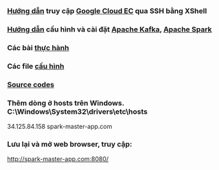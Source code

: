 ### [Hướng dẫn](https://github.com/anhtp4495/spark-lab/blob/main/h%C6%B0%E1%BB%9Bng-d%E1%BA%ABn) truy cập [Google Cloud EC](https://github.com/anhtp4495/spark-lab/blob/main/h%C6%B0%E1%BB%9Bng-d%E1%BA%ABn/H%C6%B0%E1%BB%9Bng%20d%E1%BA%ABn%20s%E1%BB%AD%20d%E1%BB%A5ng%20SSH%20t%E1%BB%9Bi%20Server.md) qua SSH bằng XShell
### [Hướng dẫn](https://github.com/anhtp4495/spark-lab/blob/main/h%C6%B0%E1%BB%9Bng-d%E1%BA%ABn) cấu hình và cài đặt [Apache Kafka](https://github.com/anhtp4495/spark-lab/blob/main/h%C6%B0%E1%BB%9Bng-d%E1%BA%ABn/H%C6%B0%E1%BB%9Bng%20d%E1%BA%ABn%20c%C3%A0i%20%C4%91%E1%BA%B7t%20Apache%20Kafka.md), [Apache Spark](https://github.com/anhtp4495/spark-lab/blob/main/h%C6%B0%E1%BB%9Bng-d%E1%BA%ABn/H%C6%B0%E1%BB%9Bng%20d%E1%BA%ABn%20c%C3%A0i%20%C4%91%E1%BA%B7t%20Apache%20Spark.md)
### Các bài [thực hành](https://github.com/anhtp4495/spark-lab/tree/main/labs)
### Các file [cấu hình](https://github.com/anhtp4495/spark-lab/tree/main/conf)
### [Source codes](https://github.com/anhtp4495/spark-lab/tree/main/src)

### Thêm dòng ở hosts trên Windows. C:\Windows\System32\drivers\etc\hosts
34.125.84.158 spark-master-app.com

### Lưu lại và mở web browser, truy cập:
http://spark-master-app.com:8080/
